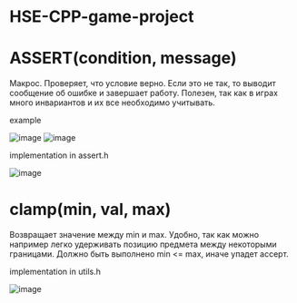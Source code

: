 # HSE-CPP-game-project
 
# ASSERT(condition, message)

Макрос. Проверяет, что условие верно. Если это не так, то выводит сообщение об ошибке и завершает работу. Полезен, так как в играх много инвариантов и их все необходимо учитывать.

example

![image](https://user-images.githubusercontent.com/54230867/221960861-44a337e2-8109-4bbc-bec7-6ffaf688fd71.png)
![image](https://user-images.githubusercontent.com/54230867/221961266-88e8071a-dbe1-4d95-a4fd-f938d488a290.png)

implementation in assert.h

![image](https://user-images.githubusercontent.com/54230867/221961669-9f15675f-189c-4cac-a03d-3228bf70807f.png)

# clamp(min, val, max)

Возвращает значение между min и max. Удобно, так как можно например легко удерживать позицию предмета между некоторыми границами.
Должно быть выполнено min <= max, иначе упадет ассерт.

implementation in utils.h

![image](https://user-images.githubusercontent.com/54230867/221964455-a50ea4b8-88a8-48b2-8700-a02ebfff701c.png)
